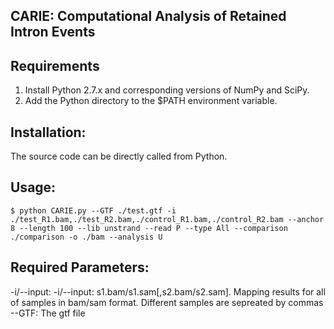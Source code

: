 ## CARIE: Computational Analysis of Retained Intron Events

Requirements
------------
1. Install Python 2.7.x and corresponding versions of NumPy and
SciPy.
2. Add the Python directory to the $PATH environment variable.

Installation:
------------
The source code can be directly called from Python.

Usage:
--------------------------------

    $ python CARIE.py --GTF ./test.gtf -i ./test_R1.bam,./test_R2.bam,./control_R1.bam,./control_R2.bam --anchor 8 --length 100 --lib unstrand --read P --type All --comparison ./comparison -o ./bam --analysis U

Required Parameters:
------------
-i/--input:
	-i/--input: s1.bam/s1.sam[,s2.bam/s2.sam]. Mapping results for all of samples in bam/sam format. Different samples  are sepreated by commas
--GTF:
	The gtf file
    

